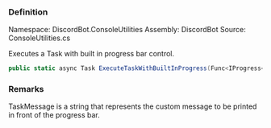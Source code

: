 
### Definition
Namespace: DiscordBot.ConsoleUtilities
Assembly: DiscordBot
Source: ConsoleUtilities.cs



Executes a Task with built in progress bar control.

```cs
public static async Task ExecuteTaskWithBuiltInProgress(Func<IProgress<float>, Task> method, string taskMessage)
```
### Remarks

TaskMessage is a string that represents the custom message to be printed in front of the progress bar.
